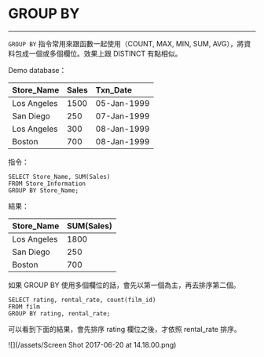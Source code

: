 # GROUP BY

---

`GROUP BY`  指令常用來跟函數一起使用（COUNT, MAX, MIN, SUM, AVG），將資料包成一個或多個欄位。效果上跟 DISTINCT 有點相似。

Demo database：

| Store\_Name | Sales | Txn\_Date |
| :--- | :--- | :--- |
| Los Angeles | 1500 | 05-Jan-1999 |
| San Diego | 250 | 07-Jan-1999 |
| Los Angeles | 300 | 08-Jan-1999 |
| Boston | 700 | 08-Jan-1999 |

指令：

```
SELECT Store_Name, SUM(Sales) 
FROM Store_Information 
GROUP BY Store_Name;
```

結果：

| Store\_Name | SUM\(Sales\) |
| :--- | :--- |
| Los Angeles | 1800 |
| San Diego | 250 |
| Boston | 700 |

如果 GROUP BY 使用多個欄位的話，會先以第一個為主，再去排序第二個。

```
SELECT rating, rental_rate, count(film_id)
FROM film
GROUP BY rating, rental_rate;
```

可以看到下面的結果，會先排序  rating 欄位之後，才依照 rental\_rate 排序。

![](/assets/Screen Shot 2017-06-20 at 14.18.00.png)



